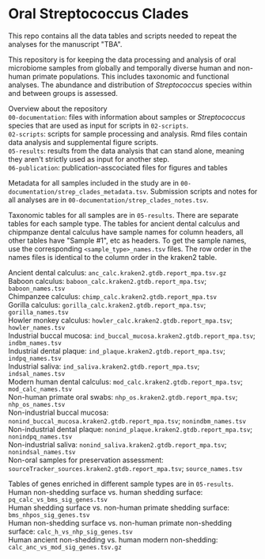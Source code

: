 # Oral Streptococcus Clades
This repo contains all the data tables and scripts needed to repeat the analyses for the manuscript "TBA".

This repository is for keeping the data processing and analysis of oral
microbiome samples from globally and temporally diverse human and non-human
primate populations. This includes taxonomic and functional analyses. The
abundance and distribution of _Streptococcus_ species within and between groups is
assessed. 

Overview about the repository  
`00-documentation`: files with information about samples or _Streptococcus_ species that are used as input for scripts in `02-scripts`.  
`02-scripts`: scripts for sample processing and analysis. Rmd files contain data analysis and supplemental figure scripts.  
`05-results`: results from the data analysis that can stand alone, meaning they aren't strictly used as input for another step.  
`06-publication`: publication-asscociated files for figures and tables  

Metadata for all samples included in the study are in `00-documentation/strep_clades_metadata.tsv`. Submission scripts and notes for all analyses are in `00-documentation/strep_clades_notes.tsv`.

Taxonomic tables for all samples are in `05-results`. There are separate tables
for each sample type. The tables for ancient dental calculus and chipmpanze
dental calculus have sample names for column headers, all other tables have
"Sample #1", etc as headers. To get the sample names, use the corresponding
`<sample_type>_names.tsv` files. The row order in the names files is identical 
to the column order in the kraken2 table. 

Ancient dental calculus: `anc_calc.kraken2.gtdb.report_mpa.tsv.gz`  
Baboon calculus: `baboon_calc.kraken2.gtdb.report_mpa.tsv`; `baboon_names.tsv`  
Chimpanzee calculus: `chimp_calc.kraken2.gtdb.report_mpa.tsv`  
Gorilla calculus: `gorilla_calc.kraken2.gtdb.report_mpa.tsv`; `gorilla_names.tsv`  
Howler monkey calculus: `howler_calc.kraken2.gtdb.report_mpa.tsv`; `howler_names.tsv`  
Industrial buccal mucosa: `ind_buccal_mucosa.kraken2.gtdb.report_mpa.tsv`; `indbm_names.tsv`  
Industrial dental plaque: `ind_plaque.kraken2.gtdb.report_mpa.tsv`; `indpq_names.tsv`  
Industrial saliva: `ind_saliva.kraken2.gtdb.report_mpa.tsv`; `indsal_names.tsv`  
Modern human dental calculus: `mod_calc.kraken2.gtdb.report_mpa.tsv`; `mod_calc_names.tsv`  
Non-human primate oral swabs: `nhp_os.kraken2.gtdb.report_mpa.tsv`; `nhp_os_names.tsv`  
Non-industrial buccal mucosa: `nonind_buccal_mucosa.kraken2.gtdb.report_mpa.tsv`; `nonindbm_names.tsv`  
Non-industrial dental plaque: `nonind_plaque.kraken2.gtdb.report_mpa.tsv`; `nonindpq_names.tsv`  
Non-industrial saliva: `nonind_saliva.kraken2.gtdb.report_mpa.tsv`; `nonindsal_names.tsv`  
Non-oral samples for preservation assessment: `sourceTracker_sources.kraken2.gtdb.report_mpa.tsv`; `source_names.tsv`  

Tables of genes enriched in different sample types are in `05-results`.  
Human non-shedding surface vs. human shedding surface: `pq_calc_vs_bms_sig_genes.tsv`  
Human shedding surface vs. non-human primate shedding surface: `bms_nhpos_sig_genes.tsv`  
Human non-shedding surface vs. non-human primate non-shedding surface: `calc_h_vs_nhp_sig_genes.tsv`  
Human ancient non-shedding vs. human modern non-shedding: `calc_anc_vs_mod_sig_genes.tsv.gz`  

